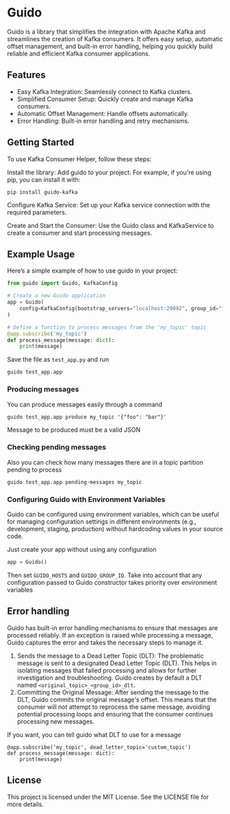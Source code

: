 # Guido
Guido is a library that simplifies the integration with Apache Kafka and streamlines the creation of Kafka consumers. It offers easy setup, automatic offset management, and built-in error handling, helping you quickly build reliable and efficient Kafka consumer applications.

## Features
* Easy Kafka Integration: Seamlessly connect to Kafka clusters.
* Simplified Consumer Setup: Quickly create and manage Kafka consumers.
* Automatic Offset Management: Handle offsets automatically.
* Error Handling: Built-in error handling and retry mechanisms.

## Getting Started
To use Kafka Consumer Helper, follow these steps:

Install the library: Add guido to your project. For example, if you're using pip, you can install it with:

```
pip install guido-kafka
```

Configure Kafka Service: Set up your Kafka service connection with the required parameters.

Create and Start the Consumer: Use the Guido class and KafkaService to create a consumer and start processing messages.

## Example Usage
Here’s a simple example of how to use guido in your project:

```python
from guido import Guido, KafkaConfig

# Create a new Guido application
app = Guido(
    config=KafkaConfig(bootstrap_servers="localhost:29092", group_id="foo")
)

# Define a function to process messages from the 'my_topic' topic
@app.subscribe('my_topic')
def process_message(message: dict):
    print(message)
```

Save the file as `test_app.py` and run

```
guido test_app.app
```

### Producing messages
You can produce messages easily through a command
```
guido test_app.app produce my_topic '{"foo": "bar"}'
```
Message to be produced must be a valid JSON

### Checking pending messages
Also you can check how many messages there are in a topic partition pending to process
```
guido test_app.app pending-messages my_topic
```

### Configuring Guido with Environment Variables
Guido can be configured using environment variables, which can be useful for managing configuration settings in different environments (e.g., development, staging, production) without hardcoding values in your source code.

Just create your app without using any configuration
``` python
app = Guido()
```
Then set `GUIDO_HOSTS` and `GUIDO_GROUP_ID`. Take into account that any configuration passed to Guido constructor takes priority over environment variables


## Error handling
Guido has built-in error handling mechanisms to ensure that messages are processed reliably. If an exception is raised while processing a message, Guido captures the error and takes the necessary steps to manage it.

1. Sends the message to a Dead Letter Topic (DLT): The problematic message is sent to a designated Dead Letter Topic (DLT). This helps in isolating messages that failed processing and allows for further investigation and troubleshooting. Guido creates by default a DLT named `<original_topic>_<group_id>_dlt`.
2. Committing the Original Message: After sending the message to the DLT, Guido commits the original message's offset. This means that the consumer will not attempt to reprocess the same message, avoiding potential processing loops and ensuring that the consumer continues processing new messages.

If you want, you can tell guido what DLT to use for a message
```
@app.subscribe('my_topic', dead_letter_topic='custom_topic')
def process_message(message: dict):
    print(message)
```

## License
This project is licensed under the MIT License. See the LICENSE file for more details.
